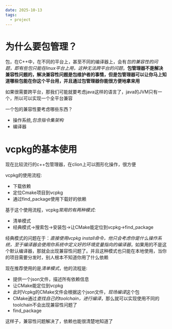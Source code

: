 ```yaml
---
date: 2025-10-13
tags:
  - project
---
```


# 为什么要包管理？

包，在C++中，在不同的平台上，甚至不同的编译器上，会有*包的兼容性的问题，即有些包只能在linux平台上用，这种无法跨平台的问题*，**包管理器不是解决兼容性问题的，解决兼容性问题是包维护者的事情，但是包管理器可以让你马上知道哪些包能在你这个平台用，并且通过包管理器你能很方便地拿来用**

如果很需要跨平台，那我们可能就要考虑java这样的语言了，java的JVM只有一个，所以可以实现一个全平台兼容

一个包的兼容性要考虑哪些东西？
- 操作系统,*包含指令集架构*
- 编译器


# vcpkg的基本使用

现在比较流行的c++包管理器，在clion上可以图形化操作，很方便

vcpkg的使用流程:
- 下载依赖
- 定位Cmake项目到vcpkg
- 通过find_package使用下载好的依赖


基于这个使用流程，vcpkg*常用的有两种模式*:
- 清单模式
- 经典模式->搜索包->安装包->让CMake能定位到vcpkg->find_package

经典模式的问题在于：*直接使用vcpkg install命令，他只会考虑你是什么操作系统，至于编译器会使用你系统中定义好的环境变量指向的编译器*，如果用的不是这个默认编译器，那就会出现兼容性问题了。并且这种模式也只能在本地使用，当你的项目需要分发时，别人根本不知道你用了什么依赖

现在推荐使用的是*清单模式*，他的流程是:
- 提供一个json文件，描述所有依赖信息
- 让CMake能定位到vcpkg
- 此时Vcpkg的CMake文件会根据这个json文件，*现场编译*这个包
- CMake通过*查找自己的toolchain，进行编译*，那么就可以实现使用不同的toolchain不会出现兼容性问题了
- find_package

这样子，兼容性问题解决了，依赖也能很清楚地知道了







